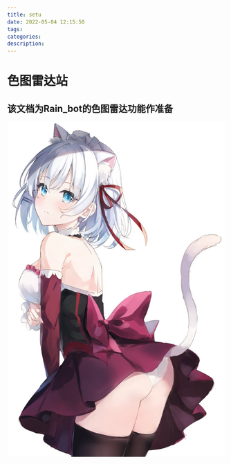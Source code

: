 ```yaml
---
title: setu
date: 2022-05-04 12:15:50
tags:
categories:
description:
---
```

# 色图雷达站
## 该文档为Rain_bot的色图雷达功能作准备
![色图](/img/pic_src/setu_src/setu%20(2).jpg)